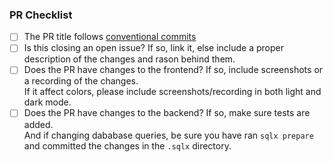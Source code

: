 ### PR Checklist

- [ ] The PR title follows
      [conventional commits](https://www.conventionalcommits.org/en/v1.0.0/)
- [ ] Is this closing an open issue? If so, link it, else include a proper
      description of the changes and rason behind them.
- [ ] Does the PR have changes to the frontend? If so, include screenshots or a
      recording of the changes.
      <br/>If it affect colors, please include screenshots/recording in both
      light and dark mode.
- [ ] Does the PR have changes to the backend? If so, make sure tests are added.
      <br/>And if changing dababase queries, be sure you have ran `sqlx prepare`
      and committed the changes in the `.sqlx` directory.

